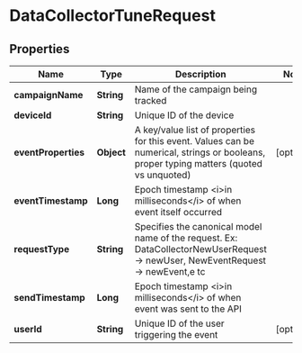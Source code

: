 
# DataCollectorTuneRequest

## Properties
Name | Type | Description | Notes
------------ | ------------- | ------------- | -------------
**campaignName** | **String** | Name of the campaign being tracked | 
**deviceId** | **String** | Unique ID of the device | 
**eventProperties** | **Object** | A key/value list of properties for this event. Values can be numerical, strings or booleans, proper typing matters (quoted vs unquoted) |  [optional]
**eventTimestamp** | **Long** | Epoch timestamp &lt;i&gt;in milliseconds&lt;/i&gt; of when event itself occurred | 
**requestType** | **String** | Specifies the canonical model name of the request. Ex: DataCollectorNewUserRequest -&gt; newUser, NewEventRequest -&gt; newEvent,e tc | 
**sendTimestamp** | **Long** | Epoch timestamp &lt;i&gt;in milliseconds&lt;/i&gt; of when event was sent to the API | 
**userId** | **String** | Unique ID of the user triggering the event |  [optional]



